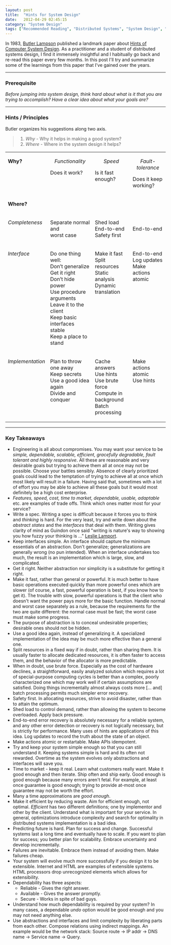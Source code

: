 ```yaml
---
layout: post
title:  "Hints for System Design"
date:   2012-04-29 02:45:15
category: "System Design"
tags: ["Recommended Reading", "Distributed Systems", "System Design", "Butler W. Lampson"]
---
```


In 1983, [Butler Lampson](http://research.microsoft.com/en-us/um/people/blampson/) published a landmark paper about [Hints of Computer System Design](http://research.microsoft.com/en-us/um/people/blampson/33-Hints/Acrobat.pdf). As a practitioner and a student of distributed systems design, I find it immensely insightful and I habitually go back and re-read this paper every few months. In this post I'll try and summarize some of the learnings from this paper that I've gained over the years.

<hr/>

### Prerequisite
_Before jumping into system design, think hard about what is it that you are trying to accomplish? Have a clear idea about what your goals are?_

<hr/>

### Hints / Principles

Butler organizes his suggestions along two axis.
>1. *Why* - Why it helps in making a good system?
>2. *Where* - Where in the system design it helps?

<P ALIGN="CENTER"><CENTER><TABLE CELLSPACING=0 BORDER=0 CELLPADDING=7 WIDTH=648>
<TR><TD WIDTH="19%" VALIGN="TOP">
<P><B>Why?</B></TD>
<TD WIDTH="31%" VALIGN="TOP">
<I><P ALIGN="CENTER">Functionality</P>
</I><P>Does it work?</TD>
<TD WIDTH="25%" VALIGN="TOP">
<I><P ALIGN="CENTER">Speed</I> </P>
<P>Is it fast enough?</TD>
<TD WIDTH="25%" VALIGN="TOP">
<I><P ALIGN="CENTER">Fault-tolerance</P>
</I><P>Does it keep working?</TD>
</TR>
<TR><TD WIDTH="19%" VALIGN="TOP">
<B><P>Where?</B></TD>
<TD WIDTH="31%" VALIGN="TOP">
<P>&nbsp;</TD>
<TD WIDTH="25%" VALIGN="TOP">
<P>&nbsp;</TD>
<TD WIDTH="25%" VALIGN="TOP">
<P>&nbsp;</TD>
</TR>
<TR><TD WIDTH="19%" VALIGN="TOP">
<I><P>Completeness</I></TD>
<TD WIDTH="31%" VALIGN="TOP">
<P>Separate normal and <BR>
worst case</TD>
<TD WIDTH="25%" VALIGN="TOP">
<P>Shed load<BR>
End-to-end<BR>
Safety first</TD>
<TD WIDTH="25%" VALIGN="TOP">
<P><BR>
End-to-end</TD>
</TR>
<TR><TD WIDTH="19%" VALIGN="TOP">
<I><P>Interface</I></TD>
<TD WIDTH="31%" VALIGN="TOP">
<P>Do one thing well:<BR>
Don’t generalize<BR>
Get it right<BR>
Don’t hide power<BR>
Use procedure arguments<BR>
Leave it to the client<BR>
Keep basic interfaces stable<BR>
Keep a place to stand</TD>
<TD WIDTH="25%" VALIGN="TOP">
<P>Make it fast<BR>
Split resources&#9;<BR>
Static analysis<BR>
Dynamic translation</TD>
<TD WIDTH="25%" VALIGN="TOP">
<P>End-to-end<BR>
Log updates<BR>
Make actions atomic</TD>
</TR>
<TR><TD WIDTH="19%" VALIGN="TOP">
<I><P>Implementation</I></TD>
<TD WIDTH="31%" VALIGN="TOP">
<P>Plan to throw one away<BR>
Keep secrets<BR>
Use a good idea again<BR>
Divide and conquer</TD>
<TD WIDTH="25%" VALIGN="TOP">
<P>Cache answers <BR>
Use hints &#9; <BR>
Use brute force<BR>
Compute in background<BR>
Batch processing</TD>
<TD WIDTH="25%" VALIGN="TOP">
<P>Make actions atomic<BR>
Use hints</TD>
</TR>
</TABLE>
</CENTER></P>

<hr/>

### Key Takeaways ###

* Engineering is all about compromises. You may want your service to be _simple, dependable, scalable, efficient, gracefully degradable, fault tolerant and highly responsive_. All these are reasonable and very desirable goals but trying to achieve them all at once may not be possible. Choose your battles sensibly. Absence of clearly prioritized goals could lead to the temptation of trying to achieve all at once which most likely will result in a failure. Having said that, sometimes with a lot of effort you may be able to achieve all these goals but it would most definitely be a high cost enterprise.
* _Features, speed, cost, time to market, dependable, usable, adaptable_ etc. are examples of trade offs. Think which ones matter most for your service?
* Write a spec. Writing a spec is difficult because it forces you to think and _thinking_ is hard. For the very least, try and write down about the _abstract states_ and the _interfaces_ that deal with them. Writing gives clarity of mind as Guindon once said "writing is nature's way to showing you how fuzzy your thinking is ..." [Leslie Lamport](http://dpb.bitbucket.org/leslie-lamport-on-thinking-first-and-on-commenting-code-2007.html).
* Keep interfaces simple. An interface should capture the minimum essentials of an abstraction. Don't generalize; generalizations are generally wrong (no pun intended). When an interface undertakes too much, the result is an implementation which is large, slow, and complicated.
* Get it right. Neither abstraction nor simplicity is a substitute for getting it right.
* Make it fast, rather than general or powerful. It is much better to have basic operations executed quickly than more powerful ones which are slower (of course, a fast, powerful operation is best, if you know how to get it). The trouble with slow, powerful operations is that the client who doesn't want the power pays more for the basic function. Handle normal and worst case separately as a rule, because the requirements for the two are quite different: the normal case must be fast; the worst case must make some progress.
* The purpose of abstraction is to conceal undesirable properties; desirable ones should not be hidden.
* Use a good idea again, instead of generalizing it. A specialized implementation of the idea may be much more effective than a general one.
* Split resources in a fixed way if in doubt, rather than sharing them. It is usually faster to allocate dedicated resources, it is often faster to access them, and the behavior of the allocator is more predictable.
* When in doubt, use brute force. Especially as the cost of hardware declines, a straightforward, easily analyzed solution which requires a lot of special-purpose computing cycles is better than a complex, poorly characterized one which may work well if certain assumptions are satisfied. Doing things incrementally almost always costs more [... and] batch processing permits much simpler error recovery.
* Safety first. In allocating resources, strive to avoid disaster, rather than to attain the optimum.
* Shed load to control demand, rather than allowing the system to become overloaded. Apply back pressure.
* End-to-end error recovery is absolutely necessary for a reliable system, and any other error detection or recovery is not logically necessary, but is strictly for performance. Many uses of hints are applications of this idea. Log updates to record the truth about the state of an object.
* Make actions atomic or restartable. Make APIs idempotent.
* Try and keep your system simple enough so that you can still understand it. Keeping systems simple is hard and its often not rewarded. Overtime as the system evolves only abstractions and interfaces will save you.
* Time to market - keep it real. Learn what customers really want. Make it good enough and then iterate. Ship often and ship early. Good enough is good enough because many errors aren't fetal. For example, at least once guarantee is good enough; trying to provide at-most once guarantee may not be worth the effort.
* Many a time approximations are _good enough_.
* Make it efficient by reducing waste. Aim for efficient enough, not optimal. _Efficient_ has two different definitions; one by implementor and other by the client. Understand what is important for your service. In general, optimizations introduce complexity and search for optimality in distributed systems implementation is a bad idea.
* Predicting future is hard. Plan for success and change. Successful systems last a long time and eventually have to scale. If you want to plan for success; you better plan for scalability. Embrace uncertainty and develop incrementally.
* Failures are inevitable. Embrace them instead of avoiding them. Make failures cheap.
* Your system will evolve much more successfully if you design it to be extensible. Internet and HTML are examples of extensible systems. HTML processors drop unrecognized elements which allows for extensibility.
* Dependability has three aspects:
    - Reliable - Gives the right answer.
    - Available - Gives the answer promptly.
    - Secure - Works in spite of bad guys.
* Understand how much dependability is required by your system? In many cases, a dependable _undo_ option would be good enough and you may not need anything else.
* Use abstractions and interfaces and limit complexity by liberating parts from each other. Compose relations using indirect mappings. An example would be the network stack: Source route -> IP addr -> DNS name -> Service name  -> Query.

